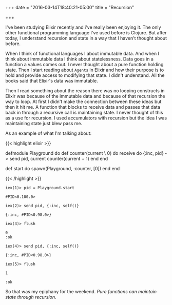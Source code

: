 +++
date = "2016-03-14T18:40:21-05:00"
title = "Recursion"

+++

I've been studying Elixir recently and i've really been enjoying
it. The only other functional programming language I've used before is
Clojure. But after today, I understand recursion and state in a way
that I haven't thought about before.

When I think of functional languages I about immutable data. And when
I think about immutable data I think about statelessness. Data goes in
a function a values comes out. I never thought about a pure function
holding state. Then I start reading about `Agents` in Elixir and how
their purpose is to hold and provide access to modifying that state. I
didn't understand. All the books said that Elixir's data was
immutable.

Then I read something about the reason there was no looping
constructs in Elixir was because of the immutable data and because of
that recursion the way to loop. At first I didn't make the connection
between these ideas but then it hit me. A function that blocks to
receive data and passes that data back in through a recursive call is
maintaining state. I never thought of this as a use for recursion. I
used accumulators with recursion but the idea I was maintaining state
just blew pass me.

As an example of what I'm talking about:

{{< highlight elixir >}}

defmodule Playground do
  def counter(current \\ 0) do
    receive do
      {:inc, pid} ->
        send pid, current
        counter(current + 1)
    end
  end

  def start do
    spawn(Playground, :counter, [0])
  end
end

{{< /highlight >}}

```
iex(1)> pid = Playground.start

#PID<0.100.0>

iex(2)> send pid, {:inc, self()}

{:inc, #PID<0.98.0>}

iex(3)> flush

0
:ok

iex(4)> send pid, {:inc, self()}

{:inc, #PID<0.98.0>}

iex(5)> flush

1

:ok
```

So that was my epiphany for the weekend. _Pure functions can maintain
state through recursion_.
